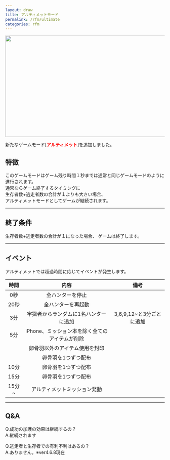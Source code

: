 ```yaml
---
layout: draw
title: アルティメットモード
permalink: /rfm/ultimate
categories: rfm
---
```

<a><img src="http://web.njj12.net/public/images/ultimatemode.png" width="568" height="320">


新たなゲームモード[<Strong><font color="red">アルティメット</font></Strong>]を追加しました。  

## 特徴　　
このゲームモードはゲーム残り時間１秒までは通常と同じゲームモードのように進行されます。  
通常ならゲーム終了するタイミングに  
生存者数+逃走者数の合計が１よりも大きい場合、<br>
アルティメットモードとしてゲームが継続されます。

----------------------------------------

## 終了条件
生存者数+逃走者数の合計が１になった場合、
ゲームは終了します。  

-----------------------------------------

## イベント  
アルティメットでは超過時間に応じてイベントが発生します。

| 時間 | 内容 | 備考 |
| :-----------: |:-------------:|:-------: |
| 0秒 | 全ハンターを停止 ||
| 20秒 | 全ハンターを再起動 ||
| 3分 | 牢獄者からランダムに1名ハンターに追加 |3,6,9,12~と3分ごとに追加|
| 5分 | iPhone、ミッション本を除く全てのアイテムが削除 ||
|  | 卵骨羽以外のアイテム使用を封印 ||
|  | 卵骨羽を1つずつ配布 ||
| 10分 | 卵骨羽を1つずつ配布 ||
| 15分 | 卵骨羽を1つずつ配布 ||
| 15分~ | アルティメットミッション発動 ||

------------------------------------------------
## Q&A 
Q.成功の加護の効果は継続するの？  
A.継続されます  
  
Q.逃走者と生存者での有利不利はあるの？  
A.ありません。※ver4.6.8現在
